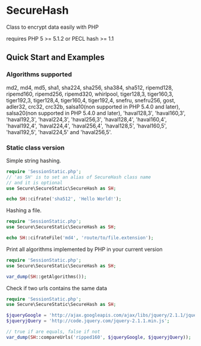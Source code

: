 # SecureHash

Class to encrypt data easily with PHP

requires PHP 5 >= 5.1.2 or PECL hash >= 1.1

## Quick Start and Examples

### Algorithms supported

md2, md4, md5, sha1, sha224, sha256, sha384, sha512, ripemd128, ripemd160, ripemd256, ripemd320, whirlpool, tiger128,3, tiger160,3, tiger192,3, tiger128,4, tiger160,4, tiger192,4, snefru, snefru256, gost, adler32, crc32, crc32b, salsa10(non supported in PHP 5.4.0 and later), salsa20(non supported in PHP 5.4.0 and later), 'haval128,3', 'haval160,3', 'haval192,3', 'haval224,3', 'haval256,3', 'haval128,4', 'haval160,4', 'haval192,4', 'haval224,4', 'haval256,4', 'haval128,5', 'haval160,5', 'haval192,5', 'haval224,5' and 'haval256,5'.

### Static class version

Simple string hashing.

```php
require 'SessionStatic.php';
// 'as SH' is to set an alias of SecureHash class name
// and it is optional
use Secure\SecureStatic\SecureHash as SH;

echo SH::cifrate('sha512', 'Hello World!');
```

Hashing a file.

```php
require 'SessionStatic.php';
use Secure\SecureStatic\SecureHash as SH;

echo SH::cifrateFile('md4', 'route/to/file.extension');
```

Print all algorithms implemented by PHP in your current version

```php
require 'SessionStatic.php';
use Secure\SecureStatic\SecureHash as SH;

var_dump(SH::getAlgorithms());
```

Check if two urls contains the same data

```php
require 'SessionStatic.php';
use Secure\SecureStatic\SecureHash as SH;

$jqueryGoogle = 'http://ajax.googleapis.com/ajax/libs/jquery/2.1.1/jquery.min.js';
$jqueryjQuery = 'http://code.jquery.com/jquery-2.1.1.min.js';

// true if are equals, false if not
var_dump(SH::compareUrls('ripped160', $jqueryGoogle, $jqueryjQuery));
```



